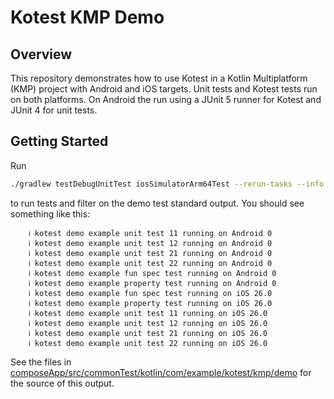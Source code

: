 # Kotest KMP Demo

## Overview

This repository demonstrates how to use Kotest in a Kotlin Multiplatform (KMP) project with Android
and iOS targets. Unit tests and Kotest tests run on both platforms. On Android the run using a JUnit
5 runner for Kotest and JUnit 4 for unit tests.

## Getting Started

Run

```sh
./gradlew testDebugUnitTest iosSimulatorArm64Test --rerun-tasks --info | grep "kotest demo"
```

to run tests and filter on the demo test standard output.
You should see something like this:

```
    ℹ️ kotest demo example unit test 11 running on Android 0
    ℹ️ kotest demo example unit test 12 running on Android 0
    ℹ️ kotest demo example unit test 21 running on Android 0
    ℹ️ kotest demo example unit test 22 running on Android 0
    ℹ️ kotest demo example fun spec test running on Android 0
    ℹ️ kotest demo example property test running on Android 0
    ℹ️ kotest demo example fun spec test running on iOS 26.0
    ℹ️ kotest demo example property test running on iOS 26.0
    ℹ️ kotest demo example unit test 11 running on iOS 26.0
    ℹ️ kotest demo example unit test 12 running on iOS 26.0
    ℹ️ kotest demo example unit test 21 running on iOS 26.0
    ℹ️ kotest demo example unit test 22 running on iOS 26.0
```

See the files in
[composeApp/src/commonTest/kotlin/com/example/kotest/kmp/demo](https://github.com/erikhuizinga/kotest-kmp-demo/tree/main/composeApp/src/commonTest/kotlin/com/example/kotest/kmp/demo)
for the source of this output.
